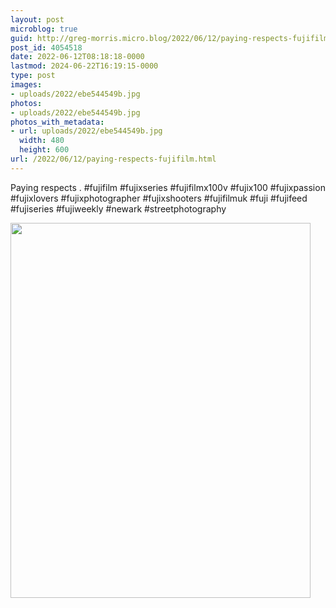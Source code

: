 ```yaml
---
layout: post
microblog: true
guid: http://greg-morris.micro.blog/2022/06/12/paying-respects-fujifilm.html
post_id: 4054518
date: 2022-06-12T08:18:18-0000
lastmod: 2024-06-22T16:19:15-0000
type: post
images:
- uploads/2022/ebe544549b.jpg
photos:
- uploads/2022/ebe544549b.jpg
photos_with_metadata:
- url: uploads/2022/ebe544549b.jpg
  width: 480
  height: 600
url: /2022/06/12/paying-respects-fujifilm.html
---
```

Paying respects
.
#fujifilm #fujixseries #fujifilmx100v #fujix100 #fujixpassion #fujixlovers #fujixphotographer #fujixshooters #fujifilmuk #fuji #fujifeed #fujiseries #fujiweekly #newark #streetphotography

<img src="uploads/2022/ebe544549b.jpg" width="480" height="600" alt="">
